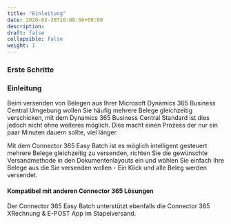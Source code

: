 ```yaml
---
title: "Einleitung"
date: 2020-02-28T10:08:56+09:00
description: 
draft: false
collapsible: false
weight: 1
---
```

### Erste Schritte

### Einleitung

Beim versenden von Belegen aus Ihrer Microsoft Dynamics 365 Business Central Umgebung wollen Sie häufig mehrere Belege gleichzeitig verschicken, mit dem Dynamics 365 Business Central Standard ist dies jedoch nicht ohne weiteres möglich. Dies macht einen Prozess der nur ein paar Minuten dauern sollte, viel länger.

Mit dem Connector 365 Easy Batch ist es möglich intelligent gesteuert mehrere Belege gleichzeitig zu versenden, richten Sie die gewünschte Versandmethode in den Dokumentenlayouts ein und wählen Sie einfach Ihre Belege aus die Sie versenden wollen - Ein Klick und alle Beleg werden versendet.

#### Kompatibel mit anderen Connector 365 Lösungen

Der Connector 365 Easy Batch unterstützt ebenfalls die Connector 365 XRechnung & E-POST App im Stapelversand.